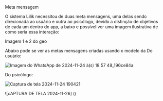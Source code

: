 Meta mensagem 

O sistema Lilik necessitou de duas meta mensagens, uma delas sendo direcionada ao usuário e outra ao psicólogo, devido a distinção de objetivos de cada um dentro do app, a baixo e possível ver uma imagem ilustrativa de como seria essa interação:

Imagem 1 e 2 do geo 

Abaixo pode se ver as metas mensagens criadas usando o modelo da
Do usuário:
           

![Imagem do WhatsApp de 2024-11-24 à(s) 18 57 48_196ce84a](https://github.com/user-attachments/assets/17f38f61-bbb1-407d-823f-3982ba4f1cd2)

Do psicólogo:


![Captura de tela 2024-11-24 190421](https://github.com/user-attachments/assets/395816f0-c518-4cea-bc34-23c64131239e)

![cAPTURA DE TELA 2024-11-26] ()

